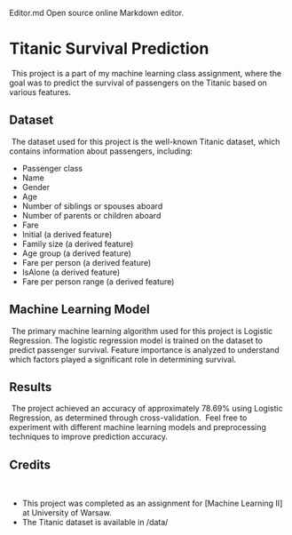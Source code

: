 Editor.md
Open source online Markdown editor.

# Titanic Survival Prediction
​
This project is a part of my machine learning class assignment, where the goal was to predict the survival of passengers on the Titanic based on various features.
## Dataset
​
The dataset used for this project is the well-known Titanic dataset, which contains information about passengers, including:
​
- Passenger class
- Name
- Gender
- Age
- Number of siblings or spouses aboard
- Number of parents or children aboard
- Fare
- Initial (a derived feature)
- Family size (a derived feature)
- Age group (a derived feature)
- Fare per person (a derived feature)
- IsAlone (a derived feature)
- Fare per person range (a derived feature)
​
## Machine Learning Model
​
The primary machine learning algorithm used for this project is Logistic Regression. The logistic regression model is trained on the dataset to predict passenger survival. Feature importance is analyzed to understand which factors played a significant role in determining survival.
​
## Results
​
The project achieved an accuracy of approximately 78.69% using Logistic Regression, as determined through cross-validation. 
​
Feel free to experiment with different machine learning models and preprocessing techniques to improve prediction accuracy.
​
## Credits
​
- This project was completed as an assignment for [Machine Learning II] at University of Warsaw.
- The Titanic dataset is available in /data/